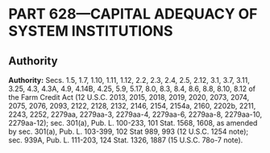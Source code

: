 # PART 628—CAPITAL ADEQUACY OF SYSTEM INSTITUTIONS


## Authority

**Authority:** Secs. 1.5, 1.7, 1.10, 1.11, 1.12, 2.2, 2.3, 2.4, 2.5, 2.12, 3.1, 3.7, 3.11, 3.25, 4.3, 4.3A, 4.9, 4.14B, 4.25, 5.9, 5.17, 8.0, 8.3, 8.4, 8.6, 8.8, 8.10, 8.12 of the Farm Credit Act (12 U.S.C. 2013, 2015, 2018, 2019, 2020, 2073, 2074, 2075, 2076, 2093, 2122, 2128, 2132, 2146, 2154, 2154a, 2160, 2202b, 2211, 2243, 2252, 2279aa, 2279aa-3, 2279aa-4, 2279aa-6, 2279aa-8, 2279aa-10, 2279aa-12); sec. 301(a), Pub. L. 100-233, 101 Stat. 1568, 1608, as amended by sec. 301(a), Pub. L. 103-399, 102 Stat 989, 993 (12 U.S.C. 1254 note); sec. 939A, Pub. L. 111-203, 124 Stat. 1326, 1887 (15 U.S.C. 78o-7 note).










